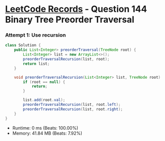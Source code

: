 # [LeetCode Records](../../README.md) - Question 144 Binary Tree Preorder Traversal

### Attempt 1: Use recursion
```java
class Solution {
    public List<Integer> preorderTraversal(TreeNode root) {
        List<Integer> list = new ArrayList<>();
        preorderTraversalRecursion(list, root);
        return list;
    }

    void preorderTraversalRecursion(List<Integer> list, TreeNode root) {
        if (root == null) {
            return;
        }

        list.add(root.val);
        preorderTraversalRecursion(list, root.left);
        preorderTraversalRecursion(list, root.right);
    }
}
```
- Runtime: 0 ms (Beats: 100.00%)
- Memory: 41.84 MB (Beats: 7.92%)

<br>
